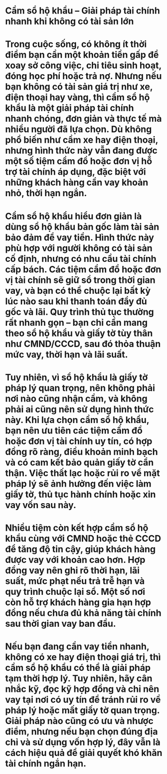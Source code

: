 # Cầm sổ hộ khẩu – Giải pháp tài chính nhanh khi không có tài sản lớn

# Trong cuộc sống, có không ít thời điểm bạn cần một khoản tiền gấp để xoay sở công việc, chi tiêu sinh hoạt, đóng học phí hoặc trả nợ. Nhưng nếu bạn không có tài sản giá trị như xe, điện thoại hay vàng, thì cầm sổ hộ khẩu là một giải pháp tài chính nhanh chóng, đơn giản và thực tế mà nhiều người đã lựa chọn. Dù không phổ biến như cầm xe hay điện thoại, nhưng hình thức này vẫn đang được một số tiệm cầm đồ hoặc đơn vị hỗ trợ tài chính áp dụng, đặc biệt với những khách hàng cần vay khoản nhỏ, thời hạn ngắn.

# 

# Cầm sổ hộ khẩu hiểu đơn giản là dùng sổ hộ khẩu bản gốc làm tài sản bảo đảm để vay tiền. Hình thức này phù hợp với người không có tài sản cố định, nhưng có nhu cầu tài chính cấp bách. Các tiệm cầm đồ hoặc đơn vị tài chính sẽ giữ sổ trong thời gian vay, và bạn có thể chuộc lại bất kỳ lúc nào sau khi thanh toán đầy đủ gốc và lãi. Quy trình thủ tục thường rất nhanh gọn – bạn chỉ cần mang theo sổ hộ khẩu và giấy tờ tùy thân như CMND/CCCD, sau đó thỏa thuận mức vay, thời hạn và lãi suất.

# 

# Tuy nhiên, vì sổ hộ khẩu là giấy tờ pháp lý quan trọng, nên không phải nơi nào cũng nhận cầm, và không phải ai cũng nên sử dụng hình thức này. Khi lựa chọn cầm sổ hộ khẩu, bạn nên ưu tiên các tiệm cầm đồ hoặc đơn vị tài chính uy tín, có hợp đồng rõ ràng, điều khoản minh bạch và có cam kết bảo quản giấy tờ cẩn thận. Việc thất lạc hoặc rủi ro về mặt pháp lý sẽ ảnh hưởng đến việc làm giấy tờ, thủ tục hành chính hoặc xin vay vốn sau này.

# 

# Nhiều tiệm còn kết hợp cầm sổ hộ khẩu cùng với CMND hoặc thẻ CCCD để tăng độ tin cậy, giúp khách hàng được vay với khoản cao hơn. Hợp đồng vay nên ghi rõ thời hạn, lãi suất, mức phạt nếu trả trễ hạn và quy trình chuộc lại sổ. Một số nơi còn hỗ trợ khách hàng gia hạn hợp đồng nếu chưa đủ khả năng tài chính sau thời gian vay ban đầu.

# 

# Nếu bạn đang cần vay tiền nhanh, không có xe hay điện thoại giá trị, thì cầm sổ hộ khẩu có thể là giải pháp tạm thời hợp lý. Tuy nhiên, hãy cân nhắc kỹ, đọc kỹ hợp đồng và chỉ nên vay tại nơi có uy tín để tránh rủi ro về pháp lý hoặc mất giấy tờ quan trọng. Giải pháp nào cũng có ưu và nhược điểm, nhưng nếu bạn chọn đúng địa chỉ và sử dụng vốn hợp lý, đây vẫn là cách hiệu quả để giải quyết khó khăn tài chính ngắn hạn.

